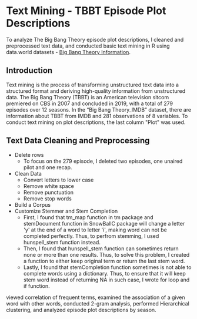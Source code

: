 # Text Mining - TBBT Episode Plot Descriptions
To analyze The Big Bang Theory episode plot descriptions, I cleaned and preprocessed text data, and conducted basic text mining in R using data.world datasets - [Big Bang Theory Information](https://data.world/priyankad0993/big-band-theory-information).
## Introduction
Text mining is the process of transforming unstructured text data into a structured format and deriving high-quality information from unstructured data. The Big Bang Theory (TBBT) is an American television sitcom premiered on CBS in 2007 and concluded in 2019, with a total of 279 episodes over 12 seasons. In the “Big Bang Theory_IMDB” dataset, there are information about TBBT from IMDB and 281 observations of 8 variables. To conduct text mining on plot descriptions, the last column "Plot" was used.
## Text Data Cleaning and Preprocessing
   - Delete rows
     - To focus on the 279 episode, I deleted two episodes, one unaired pilot and one recap.
   - Clean Data
     - Convert letters to lower case
     - Remove white space
     - Remove punctuation
     - Remove stop words
   - Build a Corpus
   - Customize Stemmer and Stem Completion
     - First, I found that tm_map function in tm package and stemDocument function in SnowBallC package will change a letter 'y' at the end of a word to letter 'i', making word can not be completed perfectly. Thus, to perfrom stemming, I used hunspell_stem function instead. 
     - Then, I found that hunspell_stem function can sometimes return none or more than one results. Thus, to solve this problem, I created a function to either keep original term or return the last stem word.
     - Lastly, I found that stemCompletion function sometimes is not able to complete words using a dictionary. Thus, to ensure that it will keep stem word instead of returning NA in such case, I wrote for loop and if function.




viewed correlation of frequent terms, examined the association of a given word with other words, conducted 2-gram analysis, performed Hierarchical clustering, and analyzed episode plot descriptions by season. 

